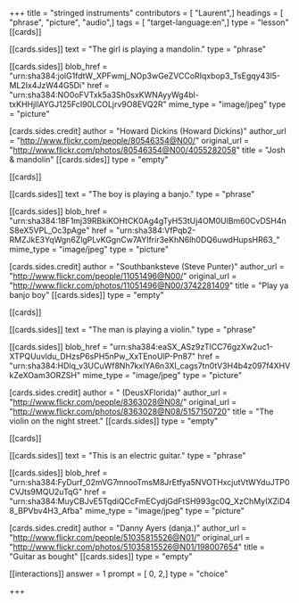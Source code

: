 +++
title = "stringed instruments"
contributors = [ "Laurent",]
headings = [ "phrase", "picture", "audio",]
tags = [ "target-language:en",]
type = "lesson"
[[cards]]

[[cards.sides]]
text = "The girl is playing a mandolin."
type = "phrase"

[[cards.sides]]
blob_href = "urn:sha384:jolG1fdtW_XPFwmj_NOp3wGeZVCCoRIqxbop3_TsEgqy43l5-ML2Ix4JzW44G5Di"
href = "urn:sha384:NO0oFVTxk5a3Sh0sxKWNAyyWg4bl-txKHHjllAYGJ125FcI90LCOLjrv9O8EVQ2R"
mime_type = "image/jpeg"
type = "picture"

[cards.sides.credit]
author = "Howard Dickins (Howard Dickins)"
author_url = "http://www.flickr.com/people/80546354@N00/"
original_url = "http://www.flickr.com/photos/80546354@N00/4055282058"
title = "Josh & mandolin"
[[cards.sides]]
type = "empty"

[[cards]]

[[cards.sides]]
text = "The boy is playing a banjo."
type = "phrase"

[[cards.sides]]
blob_href = "urn:sha384:18F1mj39RBkiKOHtCK0Ag4gTyH53tUj4OM0UlBm60CvDSH4nS8eX5VPL_Oc3pAge"
href = "urn:sha384:VfPqb2-RMZJkE3YqWgn6ZlgPLvKGgnCw7AYIfrir3eKhN6lh0DQ6uwdHupsHR63_"
mime_type = "image/jpeg"
type = "picture"

[cards.sides.credit]
author = "Southbanksteve (Steve Punter)"
author_url = "http://www.flickr.com/people/11051496@N00/"
original_url = "http://www.flickr.com/photos/11051496@N00/3742281409"
title = "Play ya banjo boy"
[[cards.sides]]
type = "empty"

[[cards]]

[[cards.sides]]
text = "The man is playing a violin."
type = "phrase"

[[cards.sides]]
blob_href = "urn:sha384:eaSX_ASz9zTlCC76gzXw2uc1-XTPQUuvldu_DHzsP6sPH5nPw_XxTEnoUlP-Pn87"
href = "urn:sha384:HDlq_v3UCuWf8Nh7kxlYA6n3XI_cags7tn0tV3H4b4z097f4XHVkZeXOam3ORZSH"
mime_type = "image/jpeg"
type = "picture"

[cards.sides.credit]
author = " (DeusXFlorida)"
author_url = "http://www.flickr.com/people/8363028@N08/"
original_url = "http://www.flickr.com/photos/8363028@N08/5157150720"
title = "The violin on the night street."
[[cards.sides]]
type = "empty"

[[cards]]

[[cards.sides]]
text = "This is an electric guitar."
type = "phrase"

[[cards.sides]]
blob_href = "urn:sha384:FyDurf_02mVG7mnooTmsM8JrEtfya5NVOTHxcjutVtWYduJTP0CVJts9MQU2uTqG"
href = "urn:sha384:MuyCBJvE5TqdiQCcFmECydjGdFtSH993gc0Q_XzChMyIXZiD48_BPVbv4H3_Afba"
mime_type = "image/jpeg"
type = "picture"

[cards.sides.credit]
author = "Danny Ayers (danja.)"
author_url = "http://www.flickr.com/people/51035815526@N01/"
original_url = "http://www.flickr.com/photos/51035815526@N01/198007654"
title = "Guitar as bought"
[[cards.sides]]
type = "empty"

[[interactions]]
answer = 1
prompt = [ 0, 2,]
type = "choice"

+++

